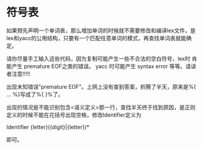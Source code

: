 # 符号表

如果预先声明一个单词表，那么增加单词的时候就不需要修改和编译lex文件，是lex和yacc的公用结构，只要有一个匹配任意单词的模式，再查找单词表就能确定。

请你尽量手工输入这些代码，因为复制可能产生一些不合法的空白符号，lex时 肯能产生 premature EOF之类的错误。 yacc 时可能产生 syntax error 等等。请读者注意!!!!!

出现未知错误"premature EOF"。上网上没有查到答案，折腾了半天，原来是%{ ... %}写成了%{ }%了。

出现的情况是不能识别包含&lt;语义定义&gt;那一行，查找半天终于找到原因，是正则定义的时候不能在花括号出现空格，修改Identifier定义为

Identifier {letter}\({digit}\|{letter}\)\*

即可。

